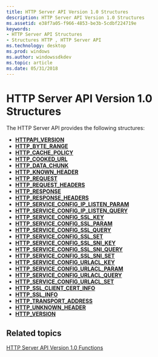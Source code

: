 ```yaml
---
title: HTTP Server API Version 1.0 Structures
description: HTTP Server API Version 1.0 Structures
ms.assetid: e38f7a05-f966-4853-be3b-5cdbf224719e
keywords:
- HTTP Server API Structures
- Structures HTTP , HTTP Server API
ms.technology: desktop
ms.prod: windows
ms.author: windowssdkdev
ms.topic: article
ms.date: 05/31/2018
---
```


# HTTP Server API Version 1.0 Structures

The HTTP Server API provides the following structures:

-   [**HTTPAPI\_VERSION**](httpapi-version.md)
-   [**HTTP\_BYTE\_RANGE**](http-byte-range.md)
-   [**HTTP\_CACHE\_POLICY**](http-cache-policy.md)
-   [**HTTP\_COOKED\_URL**](http-cooked-url.md)
-   [**HTTP\_DATA\_CHUNK**](http-data-chunk.md)
-   [**HTTP\_KNOWN\_HEADER**](http-known-header.md)
-   [**HTTP\_REQUEST**](http-request.md)
-   [**HTTP\_REQUEST\_HEADERS**](http-request-headers.md)
-   [**HTTP\_RESPONSE**](http-response.md)
-   [**HTTP\_RESPONSE\_HEADERS**](http-response-headers.md)
-   [**HTTP\_SERVICE\_CONFIG\_IP\_LISTEN\_PARAM**](http-service-config-ip-listen-param.md)
-   [**HTTP\_SERVICE\_CONFIG\_IP\_LISTEN\_QUERY**](http-service-config-ip-listen-query.md)
-   [**HTTP\_SERVICE\_CONFIG\_SSL\_KEY**](http-service-config-ssl-key.md)
-   [**HTTP\_SERVICE\_CONFIG\_SSL\_PARAM**](http-service-config-ssl-param.md)
-   [**HTTP\_SERVICE\_CONFIG\_SSL\_QUERY**](http-service-config-ssl-query.md)
-   [**HTTP\_SERVICE\_CONFIG\_SSL\_SET**](http-service-config-ssl-set.md)
-   [**HTTP\_SERVICE\_CONFIG\_SSL\_SNI\_KEY**](http-service-config-ssl-sni-key.md)
-   [**HTTP\_SERVICE\_CONFIG\_SSL\_SNI\_QUERY**](http-service-config-ssl-sni-query.md)
-   [**HTTP\_SERVICE\_CONFIG\_SSL\_SNI\_SET**](http-service-config-ssl-sni-set.md)
-   [**HTTP\_SERVICE\_CONFIG\_URLACL\_KEY**](http-service-config-urlacl-key.md)
-   [**HTTP\_SERVICE\_CONFIG\_URLACL\_PARAM**](http-service-config-urlacl-param.md)
-   [**HTTP\_SERVICE\_CONFIG\_URLACL\_QUERY**](http-service-config-urlacl-query.md)
-   [**HTTP\_SERVICE\_CONFIG\_URLACL\_SET**](http-service-config-urlacl-set.md)
-   [**HTTP\_SSL\_CLIENT\_CERT\_INFO**](http-ssl-client-cert-info.md)
-   [**HTTP\_SSL\_INFO**](http-ssl-info.md)
-   [**HTTP\_TRANSPORT\_ADDRESS**](http-transport-address.md)
-   [**HTTP\_UNKNOWN\_HEADER**](http-unknown-header.md)
-   [**HTTP\_VERSION**](http-version.md)

## Related topics

<dl> <dt>

[HTTP Server API Version 1.0 Functions](http-server-api-version-1-0-functions.md)
</dt> </dl>

 

 




